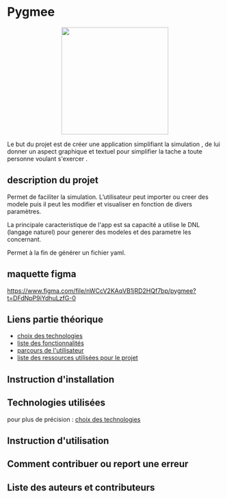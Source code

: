 # Pygmee

<p align="center"><img src="./src/resources/logo_gorfou.svg" width="250" height="250"></p>

Le but du projet est de créer une application simplifiant la simulation , de lui donner un aspect graphique et textuel pour simplifier la tache a toute personne voulant s'exercer .

## description du projet

Permet de faciliter la simulation. L’utilisateur peut importer ou creer des modele puis il peut les modifier et visualiser en fonction de divers paramètres.

La principale caracteristique de l'app est sa capacité a utilise le DNL (langage naturel) pour generer des modeles et des parametre les concernant.

Permet à la fin de générer un fichier yaml.

## maquette figma

https://www.figma.com/file/nWCcV2KAqVB1jRD2HQf7bp/pygmee?t=DFdNpP9iYdhuLzfG-0

## Liens partie théorique

* [choix des technologies](./Théorique/markdown/choix_technologies.md)
* [liste des fonctionnalités](./Théorique/markdown/liste_fonctionnalités.md)
* [parcours de l'utilisateur](./Théorique/markdown/parcours_utilisateur.md)
* [liste des ressources utilisées pour le projet](./Théorique/markdown/ressources_utilisées.md)

## Instruction d'installation

## Technologies utilisées

pour plus de précision : [choix des technologies](https://github.com/DonatFortini/Gorfou/blob/main/Th%C3%A9orique/markdown/choix_technologies.md)

## Instruction d'utilisation

## Comment contribuer ou report une erreur

## Liste des auteurs et contributeurs
